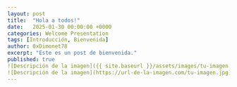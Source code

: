 ```yaml
---
layout: post
title:  "Hola a todos!"
date:   2025-01-30 00:00:00 +0000
categories: Welcome Presentation
tags: [Introducción, Bienvenida]
author: 0xDimonet78
excerpt: "Este es un post de bienvenida."
published: true
![Descripción de la imagen]({{ site.baseurl }}/assets/images/tu-imagen.jpg)
![Descripción de la imagen](https://url-de-la-imagen.com/tu-imagen.jpg)
---
```

